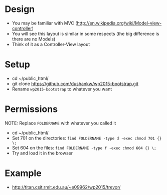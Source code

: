 Design
=====
* You may be familiar with MVC (http://en.wikipedia.org/wiki/Model-view-controller)
* You will see this layout is similar in some respects (the big difference is there are no Models)
* Think of it as a Controller-View layout

Setup
=====
* cd ~/public_html/
* git clone https://github.com/dushankw/wp2015-bootstrap.git
* Rename `wp2015-bootstrap` to whatever you want

Permissions
=====
NOTE: Replace `FOLDERNAME` with whatever you called it

* cd ~/public_html/
* Set 701 on the directories: `find FOLDERNAME -type d -exec chmod 701 {} \;`
* Set 604 on the files: `find FOLDERNAME -type f -exec chmod 604 {} \;`
* Try and load it in the browser

Example
=====
* http://titan.csit.rmit.edu.au/~e09962/wp2015/trevor/

